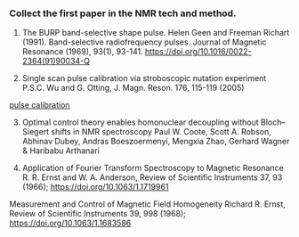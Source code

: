 ### Collect the first paper in the NMR tech and method.

1. The BURP band-selective shape pulse. Helen Geen and Freeman Richart (1991). Band-selective radiofrequency pulses. Journal of Magnetic Resonance (1969), 93(1), 93-141. https://doi.org/10.1016/0022-2364(91)90034-Q

2. Single scan pulse calibration via stroboscopic nutation experiment P.S.C. Wu and G. Otting, J. Magn. Reson. 176, 115-119 (2005)

  [pulse calibration](https://www.ethz.ch/content/dam/ethz/special-interest/biol/mol-biol/bnsp-dam/NMRSeminar2018HS/Pulse%20Calibration_SECOND.pdf)

3.  Optimal control theory enables homonuclear decoupling without Bloch–Siegert shifts in NMR spectroscopy Paul W. Coote, Scott A. Robson, Abhinav Dubey, Andras Boeszoermenyi, Mengxia Zhao, Gerhard Wagner & Haribabu Arthanari 

4. Application of Fourier Transform Spectroscopy to Magnetic Resonance R. R. Ernst and W. A. Anderson, Review of Scientific Instruments 37, 93 (1966); https://doi.org/10.1063/1.1719961

Measurement and Control of Magnetic Field Homogeneity Richard R. Ernst, Review of Scientific Instruments 39, 998 (1968); https://doi.org/10.1063/1.1683586
